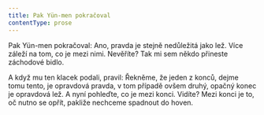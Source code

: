 ```yaml
---
title: Pak Yün-men pokračoval
contentType: prose
---
```


<section>

Pak Yün-men pokračoval: Ano, pravda je stejně ne­důležitá jako lež. Více záleží na tom, co je mezi nimi. Nevěříte? Tak mi sem někdo přineste záchodové bidlo.

A když mu ten klacek podali, pravil: Řekněme, že jeden z konců, dejme tomu tento, je opravdová pravda, v tom případě ovšem druhý, opačný konec je opravdová lež. A nyní pohleďte, co je mezi konci. Vidíte? Mezi konci je to, oč nutno se opřít, pakliže nechceme spadnout do hoven.

</section>
